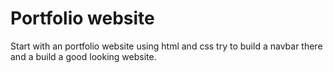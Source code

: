 # Portfolio website

Start with an portfolio website using html and css
try to build a navbar there and a build a good looking website.
